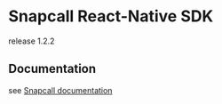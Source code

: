 # Snapcall React-Native SDK

release 1.2.2

## Documentation

see [Snapcall documentation](https://doc.snapcall.io/#react-native)
